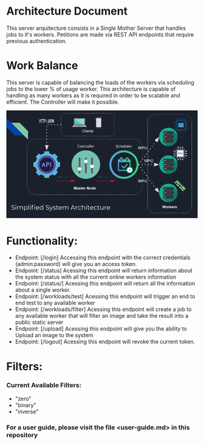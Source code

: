 # Architecture Document

This server arquitecture consists in a Single Mother Server that handles jobs to it's workers.
Petitions are made via REST API endpoints that require previous authentication.

# Work Balance

This server is capable of balancing the loads of the workers via scheduling jobs to the lower % of usage worker.
This architecture is capable of handling as many workers as it is required in order to be scalable and efficient. The Controller will make it possible.

![Server Architecture](architecture.png)

# Functionality:

- Endpoint: [/login] Accessing this endpoint with the correct credentials (admin:password) will give you an access token.
- Endpoint: [/status] Acessing this endpoint will return information about the system status with all the current online workers information
- Endpoint: [/status/<workername>] Acessing this endpoint will return all the information about a single worker.
- Endpoint: [/workloads/test] Acessing this endpoint will trigger an end to end test to any available worker
- Endpoint: [/workloads/filter] Acessing this endpoint will create a job to any available worker that will filter an image and take the result into a public static server
- Endpoint: [/upload] Acessing this endpoint will give you the ability to Upload an image to the system
- Endpoint: [/logout] Acessing this endpoint will revoke the current token.

# Filters:

### Current Available Filters:

- "zero"
- "binary"
- "inverse"

### For a user guide, please visit the file <user-guide.md> in this repository
